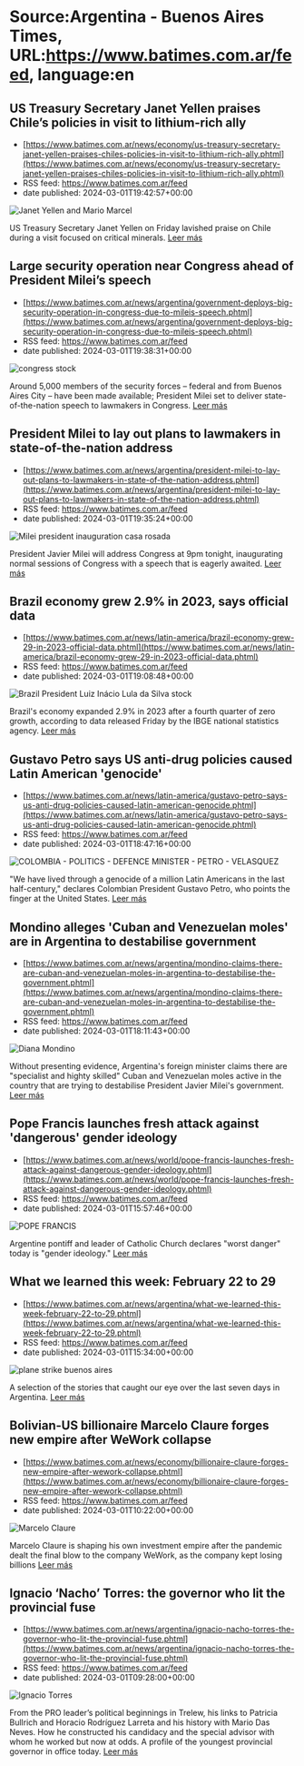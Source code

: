 # Source:Argentina - Buenos Aires Times, URL:https://www.batimes.com.ar/feed, language:en

## US Treasury Secretary Janet Yellen praises Chile’s policies in visit to lithium-rich ally
 - [https://www.batimes.com.ar/news/economy/us-treasury-secretary-janet-yellen-praises-chiles-policies-in-visit-to-lithium-rich-ally.phtml](https://www.batimes.com.ar/news/economy/us-treasury-secretary-janet-yellen-praises-chiles-policies-in-visit-to-lithium-rich-ally.phtml)
 - RSS feed: https://www.batimes.com.ar/feed
 - date published: 2024-03-01T19:42:57+00:00

<p><img alt="Janet Yellen and Mario Marcel " src="https://fotos.perfil.com/2024/03/01/trim/540/304/janet-yellen-and-mario-marcel-1763631.jpg" /></p>US Treasury Secretary Janet Yellen on Friday lavished praise on Chile during a visit focused on critical minerals. <a href="https://www.batimes.com.ar/news/economy/us-treasury-secretary-janet-yellen-praises-chiles-policies-in-visit-to-lithium-rich-ally.phtml">Leer más</a>

## Large security operation near Congress ahead of President Milei’s speech
 - [https://www.batimes.com.ar/news/argentina/government-deploys-big-security-operation-in-congress-due-to-mileis-speech.phtml](https://www.batimes.com.ar/news/argentina/government-deploys-big-security-operation-in-congress-due-to-mileis-speech.phtml)
 - RSS feed: https://www.batimes.com.ar/feed
 - date published: 2024-03-01T19:38:31+00:00

<p><img alt="congress stock" src="https://fotos.perfil.com/2024/01/12/trim/540/304/congress-stock-1736585.jpg" /></p>Around 5,000 members of the security forces – federal and from Buenos Aires City – have been made available; President Milei set to deliver state-of-the-nation speech to lawmakers in Congress. <a href="https://www.batimes.com.ar/news/argentina/government-deploys-big-security-operation-in-congress-due-to-mileis-speech.phtml">Leer más</a>

## President Milei to lay out plans to lawmakers in state-of-the-nation address
 - [https://www.batimes.com.ar/news/argentina/president-milei-to-lay-out-plans-to-lawmakers-in-state-of-the-nation-address.phtml](https://www.batimes.com.ar/news/argentina/president-milei-to-lay-out-plans-to-lawmakers-in-state-of-the-nation-address.phtml)
 - RSS feed: https://www.batimes.com.ar/feed
 - date published: 2024-03-01T19:35:24+00:00

<p><img alt="Milei president inauguration casa rosada" src="https://fotos.perfil.com/2023/12/13/trim/540/304/milei-president-inauguration-casa-rosada-1718698.jpg" /></p>President Javier Milei will address Congress at 9pm tonight, inaugurating normal sessions of Congress with a speech that is eagerly awaited.
 <a href="https://www.batimes.com.ar/news/argentina/president-milei-to-lay-out-plans-to-lawmakers-in-state-of-the-nation-address.phtml">Leer más</a>

## Brazil economy grew 2.9% in 2023, says official data
 - [https://www.batimes.com.ar/news/latin-america/brazil-economy-grew-29-in-2023-official-data.phtml](https://www.batimes.com.ar/news/latin-america/brazil-economy-grew-29-in-2023-official-data.phtml)
 - RSS feed: https://www.batimes.com.ar/feed
 - date published: 2024-03-01T19:08:48+00:00

<p><img alt="Brazil President Luiz Inácio Lula da Silva stock" src="https://fotos.perfil.com/2023/07/05/trim/540/304/brazil-president-luiz-inacio-lula-da-silva-stock-1603198.jpg" /></p>Brazil's economy expanded 2.9% in 2023 after a fourth quarter of zero growth, according to data released Friday by the IBGE national statistics agency. <a href="https://www.batimes.com.ar/news/latin-america/brazil-economy-grew-29-in-2023-official-data.phtml">Leer más</a>

## Gustavo Petro says US anti-drug policies caused Latin American 'genocide'
 - [https://www.batimes.com.ar/news/latin-america/gustavo-petro-says-us-anti-drug-policies-caused-latin-american-genocide.phtml](https://www.batimes.com.ar/news/latin-america/gustavo-petro-says-us-anti-drug-policies-caused-latin-american-genocide.phtml)
 - RSS feed: https://www.batimes.com.ar/feed
 - date published: 2024-03-01T18:47:16+00:00

<p><img alt="COLOMBIA - POLITICS - DEFENCE MINISTER - PETRO - VELASQUEZ" src="https://fotos.perfil.com/2022/08/23/trim/540/304/colombia-politics-defence-minister-petro-velasquez-1406702.jpg" /></p>"We have lived through a genocide of a million Latin Americans in the last half-century," declares Colombian President Gustavo Petro, who points the finger at the United States. <a href="https://www.batimes.com.ar/news/latin-america/gustavo-petro-says-us-anti-drug-policies-caused-latin-american-genocide.phtml">Leer más</a>

## Mondino alleges 'Cuban and Venezuelan moles' are in Argentina to destabilise government
 - [https://www.batimes.com.ar/news/argentina/mondino-claims-there-are-cuban-and-venezuelan-moles-in-argentina-to-destabilise-the-government.phtml](https://www.batimes.com.ar/news/argentina/mondino-claims-there-are-cuban-and-venezuelan-moles-in-argentina-to-destabilise-the-government.phtml)
 - RSS feed: https://www.batimes.com.ar/feed
 - date published: 2024-03-01T18:11:43+00:00

<p><img alt="Diana Mondino" src="https://fotos.perfil.com/2024/02/20/trim/540/304/diana-mondino-1757768.jpg" /></p>Without presenting evidence, Argentina's foreign minister claims there are "specialist and highty skilled" Cuban and Venezuelan moles active in the country that are trying to destabilise President Javier Milei's government. <a href="https://www.batimes.com.ar/news/argentina/mondino-claims-there-are-cuban-and-venezuelan-moles-in-argentina-to-destabilise-the-government.phtml">Leer más</a>

## Pope Francis launches fresh attack against 'dangerous' gender ideology
 - [https://www.batimes.com.ar/news/world/pope-francis-launches-fresh-attack-against-dangerous-gender-ideology.phtml](https://www.batimes.com.ar/news/world/pope-francis-launches-fresh-attack-against-dangerous-gender-ideology.phtml)
 - RSS feed: https://www.batimes.com.ar/feed
 - date published: 2024-03-01T15:57:46+00:00

<p><img alt="POPE  FRANCIS" src="https://fotos.perfil.com/2023/07/25/trim/540/304/pope-francis-1617814.jpg" /></p>Argentine pontiff and leader of Catholic Church declares "worst danger" today is "gender ideology." <a href="https://www.batimes.com.ar/news/world/pope-francis-launches-fresh-attack-against-dangerous-gender-ideology.phtml">Leer más</a>

## What we learned this week: February 22 to 29
 - [https://www.batimes.com.ar/news/argentina/what-we-learned-this-week-february-22-to-29.phtml](https://www.batimes.com.ar/news/argentina/what-we-learned-this-week-february-22-to-29.phtml)
 - RSS feed: https://www.batimes.com.ar/feed
 - date published: 2024-03-01T15:34:00+00:00

<p><img alt="plane strike buenos aires" src="https://fotos.perfil.com/2024/02/29/trim/540/304/plane-strike-buenos-aires-1763179.jpg" /></p>A selection of the stories that caught our eye over the last seven days in Argentina. <a href="https://www.batimes.com.ar/news/argentina/what-we-learned-this-week-february-22-to-29.phtml">Leer más</a>

## Bolivian-US billionaire Marcelo Claure forges new empire after WeWork collapse
 - [https://www.batimes.com.ar/news/economy/billionaire-claure-forges-new-empire-after-wework-collapse.phtml](https://www.batimes.com.ar/news/economy/billionaire-claure-forges-new-empire-after-wework-collapse.phtml)
 - RSS feed: https://www.batimes.com.ar/feed
 - date published: 2024-03-01T10:22:00+00:00

<p><img alt="Marcelo Claure" src="https://fotos.perfil.com/2024/02/29/trim/540/304/marcelo-claure-1762840.jpg" /></p>Marcelo Claure is shaping his own investment empire after the pandemic dealt the final blow to the company WeWork, as the company kept losing billions <a href="https://www.batimes.com.ar/news/economy/billionaire-claure-forges-new-empire-after-wework-collapse.phtml">Leer más</a>

## Ignacio ‘Nacho’ Torres: the governor who lit the provincial fuse
 - [https://www.batimes.com.ar/news/argentina/ignacio-nacho-torres-the-governor-who-lit-the-provincial-fuse.phtml](https://www.batimes.com.ar/news/argentina/ignacio-nacho-torres-the-governor-who-lit-the-provincial-fuse.phtml)
 - RSS feed: https://www.batimes.com.ar/feed
 - date published: 2024-03-01T09:28:00+00:00

<p><img alt="Ignacio Torres" src="https://fotos.perfil.com/2024/02/29/trim/540/304/ignacio-torres-1762845.jpg" /></p>From the PRO leader’s political beginnings in Trelew, his links to Patricia Bullrich and Horacio Rodríguez Larreta and his history with Mario Das Neves. How he constructed his candidacy and the special advisor with whom he worked but now at odds. A profile of the youngest provincial governor in office today. <a href="https://www.batimes.com.ar/news/argentina/ignacio-nacho-torres-the-governor-who-lit-the-provincial-fuse.phtml">Leer más</a>

